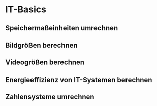 # IT-Basics

## Speichermaßeinheiten umrechnen

## Bildgrößen berechnen

## Videogrößen berechnen

## Energieeffizienz von IT-Systemen berechnen

## Zahlensysteme umrechnen

